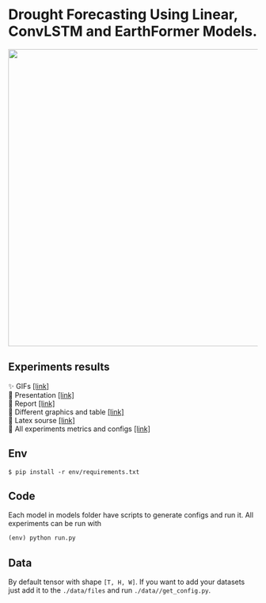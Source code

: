# Drought Forecasting Using Linear, ConvLSTM and EarthFormer Models. 

<div align="center">
  <img src="./evaluation/gifs/final_github2.gif" width="600" />
</div>


## Experiments results
:sparkles: GIFs [[link]](./evaluation/gifs/)  
:loudspeaker: Presentation [[link]](./output/presentation.pdf)  
:page_with_curl: Report [[link]](./output/report.pdf)  
:mag_right: Different graphics and table [[link]](./evaluation/analytics.ipynb)  
:floppy_disk: Latex sourse [[link]](./output/latex.zip)  
:gift: All experiments metrics and configs [[link]](./output/run_summary.csv)  

## Env
```
$ pip install -r env/requirements.txt
```
## Code
Each model in models folder have scripts to generate configs and run it. All experiments can be run with 
```python
(env) python run.py
```

## Data
By default tensor with shape `[T, H, W]`. If you want to add your datasets just add it to the `./data/files` and run `./data//get_config.py`.
